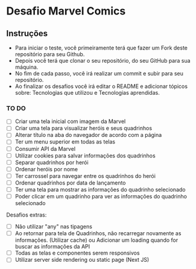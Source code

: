 # Desafio Marvel Comics

## Instruções

- Para iniciar o teste, você primeiramente terá que fazer um Fork deste repositório para seu Github.
- Depois você terá que clonar o seu repositório, do seu GitHub para sua máquina.
- No fim de cada passo, você irá realizar um commit e subir para seu repositório.
- Ao finalizar os desafios você irá editar o README e adicionar tópicos sobre: Tecnologias que utilizou e Tecnologias aprendidas.

### TO DO

- [ ] Criar uma tela inicial com imagem da Marvel
- [ ] Criar uma tela para visualizar heróis e seus quadrinhos
- [ ] Alterar título na aba do navegador de acordo com a página
- [ ] Ter um menu superior em todas as telas
- [ ] Consumir API da Marvel
- [ ] Utilizar cookies para salvar informações dos quadrinhos
- [ ] Separar quadrinhos por herói
- [ ] Ordenar heróis por nome
- [ ] Ter carrossel para navegar entre os quadrinhos do herói
- [ ] Ordenar quadrinhos por data de lançamento
- [ ] Ter uma tela para mostrar as informações do quadrinho selecionado
- [ ] Poder clicar em um quadrinho para ver as informações do quadrinho selecionado

Desafios extras:

- [ ] Não utilizar "any" nas tipagens
- [ ] Ao retornar para tela de Quadrinhos, não recarregar novamente as informações. (Utilizar cache) ou Adicionar um loading quando for buscar as informações da API
- [ ] Todas as telas e componentes serem responsivos
- [ ] Utilizar server side rendering ou static page (Next JS)
